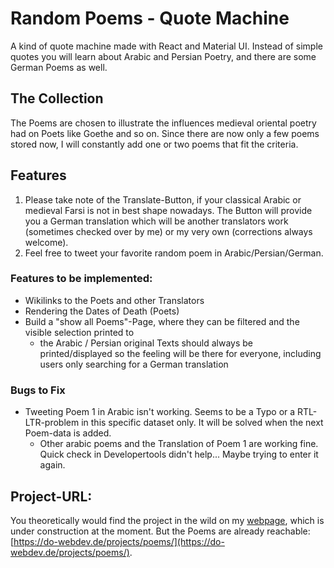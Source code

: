 # Random Poems - Quote Machine
A kind of quote machine made with React and Material UI.
Instead of simple quotes you will learn about Arabic and Persian Poetry, and there are some German Poems as well.

## The Collection
The Poems are chosen to illustrate the influences medieval oriental poetry had on Poets like Goethe and so on. Since there are now only a few poems stored now, I will constantly add one or two poems that fit the criteria. 


## Features
1. Please take note of the Translate-Button, if your classical Arabic or medieval Farsi is not in best shape nowadays. The Button will provide you a German translation which will be another translators work (sometimes checked over by me) or my very own (corrections always welcome). 
1. Feel free to tweet your favorite random poem in Arabic/Persian/German. 

### Features to be implemented:
- Wikilinks to the Poets and other Translators
- Rendering the Dates of Death (Poets)
- Build a "show all Poems"-Page, where they can be filtered and the visible selection printed to
    - the Arabic / Persian original Texts should always be printed/displayed so the feeling will be there for everyone, including users only searching for a German translation  


### Bugs to Fix
- Tweeting Poem 1 in Arabic isn't working. Seems to be a Typo or a RTL-LTR-problem in this specific dataset only. It will be solved when the next Poem-data is added.
    - Other arabic poems and the Translation of Poem 1 are working fine. Quick check in Developertools didn't help... Maybe trying to enter it again.

## Project-URL:
You theoretically would find the project in the wild on my [webpage](https://do-webdev.de/), which is under construction at the moment. 
But the Poems are already reachable: [https://do-webdev.de/projects/poems/](https://do-webdev.de/projects/poems/).

